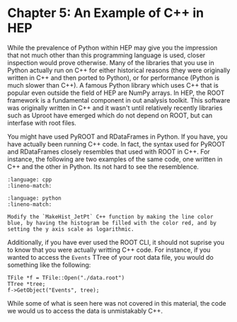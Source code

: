 # Chapter 5: An Example of C++ in HEP

While the prevalence of Python within HEP may give you the impression that not much other than this programming language is used, closer inspection would prove otherwise. Many of the libraries that you use in Python actually run on C++ for either historical reasons (they were originally written in C++ and then ported to Python), or for performance (Python is much slower than C++). A famous Python library which uses C++ that is popular even outside the field of HEP are NumPy arrays. In HEP, the ROOT framework is a fundamental component in out analysis toolkit. This software was originally written in C++ and it wasn't until relatively recently libraries such as Uproot have emerged which do not depend on ROOT, but can interfase with root files. 

You might have used PyROOT and RDataFrames in Python. If you have, you have actually been running C++ code. In fact, the syntax used for PyROOT and RDataFrames closely resembles that used with ROOT in C++. For instance, the following are two examples of the same code, one written in C++ and the other in Python. Its not hard to see the resemblence.

```{literalinclude} ../root_code/MakeHistogram.cpp
:language: cpp
:lineno-match:
```

```{literalinclude} ../root_code/MakeHistogram.py
:language: python
:lineno-match:
```

```{admonition} Exercise 5.1
Modify the `MakeHist_JetPt` C++ function by making the line color blue, by having the histogram be filled with the color red, and by setting the y axis scale as logarithmic.
```

Additionally, if you have ever used the ROOT CLI, it should not suprise you to know that you were actually writting C++ code. For instance, if you wanted to access the `Events` TTree of your root data file, you would do something like the following:

```{code}
TFile *f = TFile::Open("./data.root")
TTree *tree;
f->GetObject("Events", tree);
```

While some of what is seen here was not covered in this material, the code we would us to access the data is unmistakably C++.